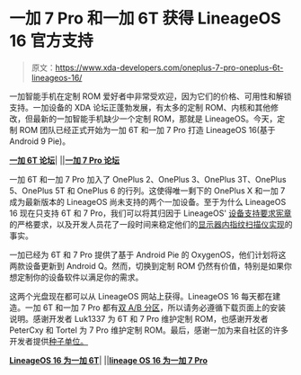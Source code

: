 # 一加 7 Pro 和一加 6T 获得 LineageOS 16 官方支持

> 原文：<https://www.xda-developers.com/oneplus-7-pro-oneplus-6t-lineageos-16/>

一加智能手机在定制 ROM 爱好者中非常受欢迎，因为它们的价格、可用性和解锁支持。一加设备的 XDA 论坛正蓬勃发展，有太多的定制 ROM、内核和其他修改，但最新的一加智能手机缺少一个定制 ROM，那就是 LineageOS。今天，定制 ROM 团队已经正式开始为一加 6T 和一加 7 Pro 打造 LineageOS 16(基于 Android 9 Pie)。

[**一加 6T 论坛**](https://forum.xda-developers.com/oneplus-6t)| |[|**一加 7 Pro 论坛**](https://forum.xda-developers.com/oneplus-7-pro)

一加 6T 和一加 7 Pro 加入了 OnePlus 2、OnePlus 3、OnePlus 3T、OnePlus 5、OnePlus 5T 和 OnePlus 6 的行列。这使得唯一剩下的 OnePlus X 和一加 7 成为最新版本的 LineageOS 尚未支持的两个一加设备。至于为什么 LineageOS 16 现在只支持 6T 和 7 Pro，我们可以将其归因于 LineageOS' [设备支持要求宪章](https://www.xda-developers.com/lineageos-device-support-requirements-charter/)的严格要求，以及开发人员花了一段时间来稳定他们的[显示器内指纹扫描仪实现](https://www.xda-developers.com/first-oneplus-6t-custom-rom-working-in-display-fingerprint-scanner/)的事实。

一加已经为 6T 和 7 Pro 提供了基于 Android Pie 的 OxygenOS，他们计划将这两款设备更新到 Android Q。然而，切换到定制 ROM 仍然有价值，特别是如果你想定制你的设备软件以满足你的需求。

这两个光盘现在都可以从 LineageOS 网站上获得。LineageOS 16 每天都在建造。一加 6T 和一加 7 Pro 都有[双 A/B 分区](https://www.xda-developers.com/how-a-b-partitions-and-seamless-updates-affect-custom-development-on-xda/)，所以请务必遵循下载页面上的安装说明。感谢开发者 Luk1337 为 6T 和 7 Pro 维护定制 ROM，也感谢开发者 PeterCxy 和 Tortel 为 7 Pro 维护定制 ROM。最后，感谢一加为来自社区的许多开发者提供[种子单位。](https://www.xda-developers.com/oneplus-developer-program-custom-rom-kernels/)

[**LineageOS 16 为一加 6T**](https://download.lineageos.org/fajita)| |[|**lineage OS 16 为一加 7 Pro**](https://download.lineageos.org/guacamole)